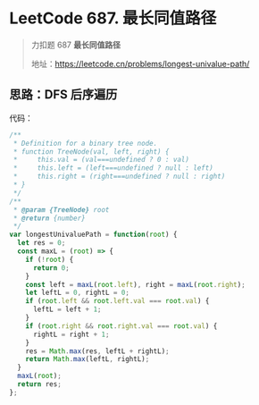 # LeetCode 687. 最长同值路径

> 力扣题 687 **最长同值路径**
>
> 地址：https://leetcode.cn/problems/longest-univalue-path/

## 思路：DFS 后序遍历

代码：

```JavaScript
/**
 * Definition for a binary tree node.
 * function TreeNode(val, left, right) {
 *     this.val = (val===undefined ? 0 : val)
 *     this.left = (left===undefined ? null : left)
 *     this.right = (right===undefined ? null : right)
 * }
 */
/**
 * @param {TreeNode} root
 * @return {number}
 */
var longestUnivaluePath = function(root) {
  let res = 0;
  const maxL = (root) => {
    if (!root) {
      return 0;
    }
    const left = maxL(root.left), right = maxL(root.right);
    let leftL = 0, rightL = 0;
    if (root.left && root.left.val === root.val) {
      leftL = left + 1;
    }
    if (root.right && root.right.val === root.val) {
      rightL = right + 1;
    }
    res = Math.max(res, leftL + rightL);
    return Math.max(leftL, rightL);
  }
  maxL(root);
  return res;
};
```

